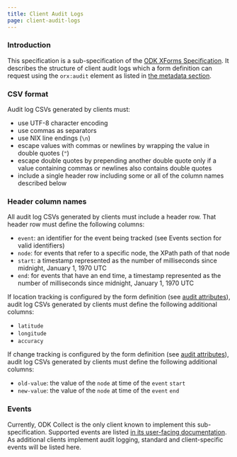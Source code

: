 ```yaml
---
title: Client Audit Logs
page: client-audit-logs
---
```


### Introduction

This specification is a sub-specification of the [ODK XForms Specification](./). It describes the structure of client audit logs which a form definition can request using the `orx:audit` element as listed in [the metadata section](./#metadata).

### CSV format
Audit log CSVs generated by clients must:
- use UTF-8 character encoding
- use commas as separators
- use NIX line endings (`\n`)
- escape values with commas or newlines by wrapping the value in double quotes (`"`)
- escape double quotes by prepending another double quote only if a value containing commas or newlines also contains double quotes
- include a single header row including some or all of the column names described below

### Header column names
All audit log CSVs generated by clients must include a header row. That header row must define the following columns:
- `event`: an identifier for the event being tracked (see Events section for valid identifiers)
- `node`: for events that refer to a specific node, the XPath path of that node
- `start`: a timestamp represented as the number of milliseconds since midnight, January 1, 1970 UTC
- `end`: for events that have an end time, a timestamp represented as the number of milliseconds since midnight, January 1, 1970 UTC

If location tracking is configured by the form definition (see [audit attributes](./#audit-attributes)), audit log CSVs generated by clients must define the following additional columns:
- `latitude`
- `longitude`
- `accuracy`

If change tracking is configured by the form definition (see [audit attributes](./#audit-attributes)), audit log CSVs generated by clients must define the following additional columns:
- `old-value`: the value of the `node` at time of the `event` `start`
- `new-value`: the value of the `node` at time of the `event` `end`

### Events
Currently, ODK Collect is the only client known to implement this sub-specification. Supported events are listed [in its user-facing documentation](https://docs.opendatakit.org/form-audit-log/#event-types). As additional clients implement audit logging, standard and client-specific events will be listed here.